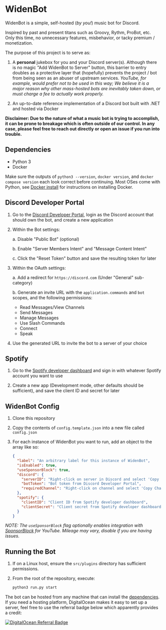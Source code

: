 # WidenBot

WidenBot is a simple, self-hosted (_by you!_) music bot for Discord.

Inspired by past and present titans such as Groovy, Rythm, ProBot, etc.
Only this time, no unnecessary features, misbehavior,
or tacky premium / monetization.

The purpose of this project is to serve as:

1. A **personal** jukebox for you and your Discord server(s).
   Although there is no magic "Add WidenBot to Server" button,
   this barrier to entry doubles as a protective layer that (hopefully)
   prevents the project / bot from being seen as an abuser of upstream services.
   _YouTube, for example, would prefer not to be used in this way;
   We believe it is a major reason why other mass-hosted bots are
   inevitably taken down, or must charge a fee to actually work properly._

2. An up-to-date reference implementation of a Discord bot
   built with .NET and hosted via Docker

**Disclaimer: Due to the nature of what a music bot is trying to accomplish,
it can be prone to breakage which is often outside of our control.
In any case, please feel free to reach out directly or open an issue
if you run into trouble.**

## Dependencies

- Python 3
- Docker

Make sure the outputs of `python3 --version`, `docker version`, and
`docker compose version` each look correct before continuing. Most OSes come
with Python, see [Docker install](https://docs.docker.com/engine/install/) for
instructions on installing Docker.

## Discord Developer Portal

1. Go to the [Discord Developer Portal](https://discord.com/developers/applications),
   login as the Discord account that should own the bot, and create a new application

2. Within the Bot settings:

   a. Disable "Public Bot" (optional)

   b. Enable "Server Members Intent" and "Message Content Intent"

   c. Click the "Reset Token" button and save the resulting token for later

3. Within the OAuth settings:

   a. Add a redirect for `https://discord.com` (Under "General" sub-category)

   b. Generate an invite URL with the `application.commands` and `bot` scopes,
   and the following permissions:

   - Read Messages/View Channels
   - Send Messages
   - Manage Messages
   - Use Slash Commands
   - Connect
   - Speak

4. Use the generated URL to invite the bot to a server of your choice

## Spotify

1. Go to the [Spotify developer dashboard](https://developer.spotify.com/dashboard)
   and sign in with whatever Spotify account you want to use

2. Create a new app (Development mode, other defaults should be sufficient), and
   save the client ID and secret for later

## WidenBot Config

1. Clone this repository
2. Copy the contents of `config.template.json` into a new file called `config.json`
3. For each instance of WidenBot you want to run, add an object to the array
   like so:

   ```json
   {
     "label": "An arbitrary label for this instance of WidenBot",
     "isEnabled": true,
     "useSponsorBlock": true,
     "discord": {
       "serverID": "Right-click on server in Discord and select 'Copy Server ID'",
       "botToken": "Bot token from Discord Developer Portal",
       "requiredChannel": "Right-click on channel and select 'Copy Channel ID' to restrict channel usage, set to null if you want to handle via server roles instead"
     },
     "spotify": {
       "clientID": "Client ID from Spotify developer dashboard",
       "clientSecret": "Client secret from Spotify developer dashboard"
     }
   }
   ```

_NOTE: The `useSponsorBlock` flag optionally enables integration with [SponsorBlock](https://sponsor.ajay.app/)
for YouTube. Mileage may vary, disable if you are having issues._

## Running the Bot

1. If on a Linux host, ensure the `src/plugins` directory has sufficient permissions.

2. From the root of the repository, execute:

   ```bash
   python3 run.py start
   ```

The bot can be hosted from any machine that can install the [dependencies](#dependencies).
If you need a hosting platform, DigitalOcean makes it easy to set up a server,
feel free to use the referral badge below which apparently provides a credit:

[![DigitalOcean Referral Badge](https://web-platforms.sfo2.cdn.digitaloceanspaces.com/WWW/Badge%201.svg)](https://www.digitalocean.com/?refcode=eb2eb2fc76ce&utm_campaign=Referral_Invite&utm_medium=Referral_Program&utm_source=badge)
